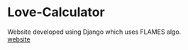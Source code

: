 # Love-Calculator
Website developed using Django which uses FLAMES algo.</br>
[website](https://ankitbishnoi.pythonanywhere.com)
